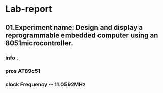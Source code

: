 # Lab-report
## 01.Experiment name: Design and display a reprogrammable embedded computer using an 8051microcontroller.
### info  .
### pros AT89c51
### clock Frequency -- 11.0592MHz


